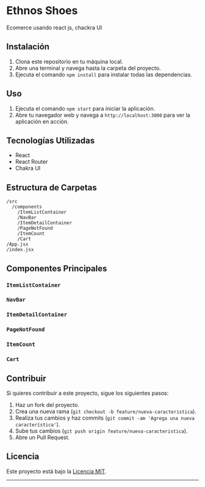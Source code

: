 # Ethnos Shoes

Ecomerce usando react js, chackra UI

## Instalación

1. Clona este repositorio en tu máquina local.
2. Abre una terminal y navega hasta la carpeta del proyecto.
3. Ejecuta el comando `npm install` para instalar todas las dependencias.

## Uso

1. Ejecuta el comando `npm start` para iniciar la aplicación.
2. Abre tu navegador web y navega a `http://localhost:3000` para ver la aplicación en acción.



## Tecnologías Utilizadas

- React
- React Router
- Chakra UI

## Estructura de Carpetas

```
/src
  /components
    /ItemListContainer
    /NavBar
    /ItemDetailContainer
    /PageNotFound
    /ItemCount
    /Cart
/App.jsx
/index.jsx
```

## Componentes Principales

### `ItemListContainer`



### `NavBar`


### `ItemDetailContainer`


### `PageNotFound`


### `ItemCount`


### `Cart`


## Contribuir

Si quieres contribuir a este proyecto, sigue los siguientes pasos:

1. Haz un fork del proyecto.
2. Crea una nueva rama (`git checkout -b feature/nueva-caracteristica`).
3. Realiza tus cambios y haz commits (`git commit -am 'Agrega una nueva característica'`).
4. Sube tus cambios (`git push origin feature/nueva-caracteristica`).
5. Abre un Pull Request.

## Licencia

Este proyecto está bajo la [Licencia MIT](https://opensource.org/licenses/MIT).

---

